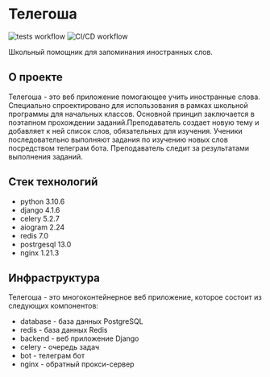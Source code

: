 # Телегоша

![tests workflow](https://github.com/deevgeny/telegosha/actions/workflows/tests_workflow.yaml/badge.svg)
![CI/CD workflow](https://github.com/deevgeny/telegosha/actions/workflows/ci_cd_workflow.yaml/badge.svg)


Школьный помощник для запоминания иностранных слов.

## О проекте
Телегоша - это веб приложение помогающее учить иностранные слова.
Специально спроектировано для использования в рамках школьной программы для
начальных классов. Основной принцип заключается в поэтапном прохождении
заданий.Преподаватель создает новую тему и добавляет к ней список слов, 
обязательных для изучения. Ученики последовательно выполняют задания по 
изучению новых слов посредством телеграм бота. Преподаватель следит за 
результатами выполнения заданий. 

## Стек технологий
* python 3.10.6
* django 4.1.6
* celery 5.2.7
* aiogram 2.24
* redis 7.0
* postrgesql 13.0
* nginx 1.21.3

## Инфраструктура
Телегоша - это многоконтейнерное веб приложение, которое состоит из следующих
компонентов:
* database - база данных PostgreSQL
* redis - база данных Redis
* backend - веб приложение Django
* celery - очередь задач
* bot - телеграм бот
* nginx - обратный прокси-сервер

